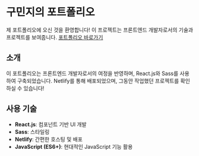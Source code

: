 # 구민지의 포트폴리오

제 포트폴리오에 오신 것을 환영합니다! 이 프로젝트는 프론트엔드 개발자로서의 기술과 프로젝트를 보여줍니다.
[포트폴리오 바로가기](https://zesty-concha-0b54f3.netlify.app)

## 소개
이 포트폴리오는 프론트엔드 개발자로서의 여정을 반영하며, React.js와 Sass를 사용하여 구축되었습니다. Netlify를 통해 배포되었으며, 그동안 작업했던 프로젝트를 확인하실 수 있습니다!

## 사용 기술
- **React.js**: 컴포넌트 기반 UI 개발
- **Sass**: 스타일링
- **Netlify**: 간편한 호스팅 및 배포
- **JavaScript (ES6+)**: 현대적인 JavaScript 기능 활용


